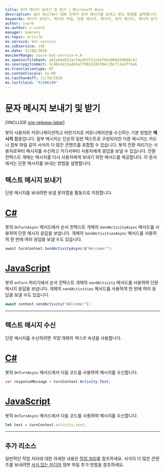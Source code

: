 ```yaml
---
title: 문자 메시지 보내기 및 받기 | Microsoft Docs
description: Bot Builder SDK 안에서 문자 메시지를 보내고 받는 방법을 살펴봅니다.
keywords: 메시지 보내기, 메시지 작업, 단문 메시지, 메시지, 문자 메시지, 메시지 받기
author: ivorb
ms.author: v-ivorb
manager: kamrani
ms.topic: article
ms.service: bot-service
ms.subservice: sdk
ms.date: 11/08/2018
monikerRange: azure-bot-service-4.0
ms.openlocfilehash: a01a64e032acfde2b3711e3efbb3886439888c42
ms.sourcegitcommit: 5c40e2e21adb3a779022d45704c29cf11ed7f4a6
ms.translationtype: HT
ms.contentlocale: ko-KR
ms.lasthandoff: 11/10/2018
ms.locfileid: "51506198"
---
```

# <a name="send-and-receive-text-message"></a>문자 메시지 보내기 및 받기 

[!INCLUDE [pre-release-label](../includes/pre-release-label.md)]

봇이 사용자와 커뮤니케이션하고 마찬가지로 커뮤니케이션을 수신하는 기본 방법은 **메시지** 활동입니다. 일부 메시지는 단순히 일반 텍스트로 구성되지만 다른 메시지는 카드나 첨부 파일 같이 서식이 더 많은 콘텐츠를 포함할 수 있습니다. 봇의 전환 처리기는 사용자로부터 메시지를 수신하고 거기서부터 사용자에게 응답을 보낼 수 있습니다. 전환 컨텍스트 개체는 메시지를 다시 사용자에게 보내기 위한 메서드를 제공합니다. 이 문서에서는 단문 메시지를 보내는 방법을 설명합니다.

## <a name="send-a-text-message"></a>텍스트 메시지 보내기

단문 메시지를 보내려면 보낼 문자열을 활동으로 지정합니다.

# <a name="ctabcsharp"></a>[C#](#tab/csharp)

봇의 `OnTurnAsync` 메서드에서 순서 컨텍스트 개체의 `SendActivityAsync` 메서드를 사용하여 단문 메시지 응답을 보냅니다. 개체의 `SendActivitiesAsync` 메서드를 사용하여 한 번에 여러 응답을 보낼 수도 있습니다.

```cs
await turnContext.SendActivityAsync($"Welcome!");
```

# <a name="javascripttabjavascript"></a>[JavaScript](#tab/javascript)

봇의 `onTurn` 처리기에서 순서 컨텍스트 개체의 `sendActivity` 메서드를 사용하여 단문 메시지 응답을 보냅니다. 개체의 `sendActivities` 메서드를 사용하여 한 번에 여러 응답을 보낼 수도 있습니다.

```javascript
await context.sendActivity("Welcome!");
```
---
## <a name="receive-a-text-message"></a>텍스트 메시지 수신

단문 메시지를 수신하려면 *작업* 개체의 *텍스트* 속성을 사용합니다. 

# <a name="ctabcsharp"></a>[C#](#tab/csharp)

봇의 `OnTurnAsync` 메서드에서 다음 코드를 사용하여 메시지를 수신합니다. 

```cs
var responseMessage = turnContext.Activity.Text;
```

# <a name="javascripttabjavascript"></a>[JavaScript](#tab/javascript)

봇의 `OnTurnAsync` 메서드에서 다음 코드를 사용하여 메시지를 수신합니다. 
```javascript
let text = turnContext.activity.text;
```
---


## <a name="additional-resources"></a>추가 리소스
일반적인 작업 처리에 대한 자세한 내용은 [작업 처리](~/v4sdk/bot-builder-basics.md#the-activity-processing-stack)를 참조하세요. 서식이 더 많은 콘텐츠를 보내려면 [서식 있는 미디어](bot-builder-howto-add-media-attachments.md) 첨부 파일 추가 방법을 참조하세요.
